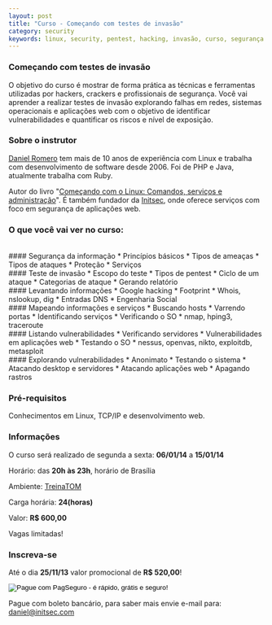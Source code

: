```yaml
---
layout: post
title: "Curso - Começando com testes de invasão"
category: security
keywords: linux, security, pentest, hacking, invasão, curso, segurança
---
```


### Começando com testes de invasão

O objetivo do curso é mostrar de forma prática as técnicas e ferramentas utilizadas por
hackers, crackers e profissionais de segurança.
Você vai aprender a realizar testes de invasão explorando falhas em redes,
sistemas operacionais e aplicações web com o objetivo de identificar vulnerabilidades
e quantificar os riscos e nível de exposição.

### Sobre o instrutor

[Daniel Romero](http://infoslack.com/about/) tem mais de 10 anos de experiência com Linux e trabalha com
desenvolvimento de software desde 2006. Foi de PHP e Java, atualmente trabalha com Ruby.

Autor do livro "[Começando com o Linux: Comandos, serviços e administração](http://www.casadocodigo.com.br/products/livro-linux)".
É também fundador da [Initsec](http://www.initsec.com/), onde oferece serviços com foco em
segurança de aplicações web.

### O que você vai ver no curso:
<br>
#### Segurança da informação
* Princípios básicos
* Tipos de ameaças
* Tipos de ataques
* Proteção
* Serviços
<br>
#### Teste de invasão
* Escopo do teste
* Tipos de pentest
* Ciclo de um ataque
* Categorias de ataque
* Gerando relatório
<br>
#### Levantando informações
* Google hacking
* Footprint
* Whois, nslookup, dig
* Entradas DNS
* Engenharia Social
<br>
#### Mapeando informações e serviços
* Buscando hosts
* Varrendo portas
* Identificando serviços
* Verificando o SO
* nmap, hping3, traceroute
<br>
#### Listando vulnerabilidades
* Verificando servidores
* Vulnerabilidades em aplicações web
* Testando o SO
* nessus, openvas, nikto, exploitdb, metasploit
<br>
#### Explorando vulnerabilidades
* Anonimato
* Testando o sistema
* Atacando desktop e servidores
* Atacando aplicações web
* Apagando rastros
<br>

### Pré-requisitos
Conhecimentos em Linux, TCP/IP e desenvolvimento web.

### Informações
O curso será realizado de segunda a sexta: **06/01/14** a **15/01/14**

Horário: das **20h às 23h**, horário de Brasília

Ambiente: [TreinaTOM](http://www.treinatom.com.br/pt/)

Carga horária: **24(horas)**

Valor: **R$ 600,00**

Vagas limitadas!

### Inscreva-se
Até o dia **25/11/13** valor promocional de **R$ 520,00**!

<form target="pagseguro" action="https://pagseguro.uol.com.br/checkout/v2/cart.html?action=add" method="post">
  <input type="hidden" name="itemCode" value="6AA01941B6B6435444FF5FB9B1A6A8F2" />
  <input type="image" src="https://p.simg.uol.com.br/out/pagseguro/i/botoes/pagamentos/209x48-pagar-azul-assina.gif" name="submit" alt="Pague com PagSeguro - é rápido, grátis e seguro!" />
</form>

Pague com boleto bancário, para saber mais envie e-mail para: <daniel@initsec.com>

